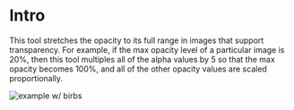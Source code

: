 # Intro

This tool stretches the opacity to its full range in images that support transparency. For example, if the max opacity level of a particular image is 20%, then this tool multiples all of the alpha values by 5 so that the max opacity becomes 100%, and all of the other opacity values are scaled proportionally.

![example w/ birbs](https://i.ibb.co/4stTR1M/birds.png)
